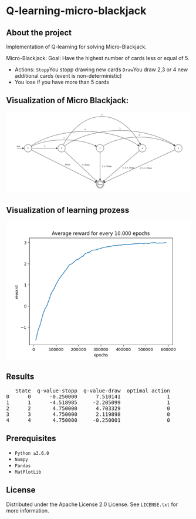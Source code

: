 # Q-learning-micro-blackjack

<!-- ABOUT THE PROJECT -->
## About the project
Implementation of Q-learning for solving Micro-Blackjack. 

Micro-Blackjack:
Goal: Have the highest number of cards less or equal of 5.
- Actions: `Stopp`You stopp drawing new cards `Draw`You draw 2,3 or 4 new additional cards (event is non-deterministic)
- You lose if you have more than 5 cards 


## Visualization of Micro Blackjack:
![Screenshot](pictures/Micro-Blackjack.png)

## Visualization of learning prozess 
![Screenshot](Ave_reward_for_every_10000_epochs.png)
## Results
<pre>   State  q-value-stopp  q-value-draw  optimal action
0      0      -0.250000      7.510141               1
1      1      -4.518985     -2.205099               1
2      2       4.750000      4.703329               0
3      3       4.750000      2.119898               0
4      4       4.750000     -0.250001               0
</pre>

## Prerequisites

- `Python ≥3.6.0`
- `Numpy`
- `Pandas`
- `MatPlotLib`

<!-- LICENSE -->
## License

Distributed under the Apache License 2.0 License. See `LICENSE.txt` for more information.

